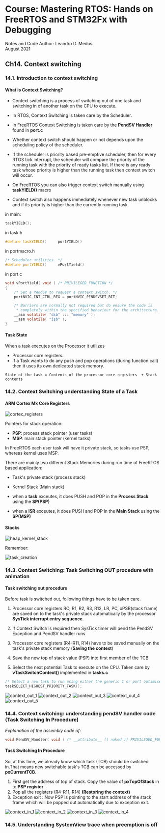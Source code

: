 # Course: Mastering RTOS: Hands on FreeRTOS and STM32Fx with Debugging

Notes and Code Author: Leandro D. Medus  
August 2021

## Ch14. Context switching

### 14.1. Introduction to context switching

#### What is Context Switching?

* Context switching is a process of switching out of one task and switching in of another task on the CPU to execute.
* In RTOS, Context Switching is taken care by the Scheduler.
* In FreeRTOS Context Switching is taken care by the **PendSV Handler** found in **port.c**
* Whether context switch should happen or not depends upon the scheduling policy of the scheduler.


* If the scheduler is priority based pre-emptive scheduler, then for every RTOS tick interrupt, the scheduler will compare the priority of the running task with the priority of ready tasks list. If there is any ready task whose priority is higher than the running task then context switch will occur.
* On FreeRTOS you can also trigger context switch manually using **taskYIELD()** macro
* Context switch also happens immediately whenever new task unblocks and if its priority is higher than the currently running task.

in main:
```c
taskYIELD();
```

in task.h
```cpp
#define taskYIELD()     portYIELD()
```

in portmacro.h
```cpp
/* Scheduler utilities. */
#define portYIELD()     vPortYield()
```

in port.c
```c
void vPortYield( void ) /* PRIVILEGED_FUNCTION */
{
	/* Set a PendSV to request a context switch. */
	portNVIC_INT_CTRL_REG = portNVIC_PENDSVSET_BIT;

	/* Barriers are normally not required but do ensure the code is
	 * completely within the specified behaviour for the architecture. */
	__asm volatile( "dsb" ::: "memory" );
	__asm volatile( "isb" );
}
```

#### Task State

When a task executes on the Processor it utilizes

* Processor core registers.
*  If a Task wants to do any push and pop operations (during function call) then it uses its own dedicated stack memory.


```
State of the task = Contents of the processor core registers  + Stack contents
```

### 14.2. Context Switching  understanding State of a Task

#### ARM Cortex Mx Core Registers

![cortex_registers](img/cortex_registers.png)

Pointers for stack operation:
* **PSP**: process stack pointer (user tasks)
* **MSP**: main stack pointer (kernel tasks)

In FreeRTOS each user task will have it private stack, so tasks use PSP, whereas kernel uses MSP.

There are mainly two different Stack Memories during run time of FreeRTOS based application:
* Task's private stack (process stack)
* Kernel Stack (Main stack)

* when a **task** exceutes, it does PUSH and POP in the **Process Stack** using the **SP(PSP)**
* when a **ISR** exceutes, it does PUSH and POP in the **Main Stack** using the **SP(MSP)**


#### Stacks

![heap_kernel_stack](img/heap_kernel_stack.png)


Remember:

![task_creation](img/task_creation.png)


### 14.3. Context Switching: Task Switching OUT procedure with animation

#### Task switching out procedure

Before task is switched out, following things have to be taken care.

1. Processor core registers RO, R1, R2, R3, R12, LR, PC, xPSR(stack frame) are saved on to the task's private stack automatically by the processor **SysTick interrupt entry sequence**.

2. If Context Switch is required then SysTick timer will pend the PendSV Exception and PendSV handler runs

3. Processor core registers (R4-R11, R14) have to be saved manually on the task's private stack memory (**Saving the context**)

4. Save the new top of stack value (PSP) into first member of the TCB

5. Select the next potential Task to execute on the CPU. Taken care by **vTaskSwitchContext()** implemented in **tasks.c**

```c
/* Select a new task to run using either the generic C or port optimised asm code. */ 
taskSELECT_HIGHEST_PRIORITY_TASK();   
```

![context_out_1](img/context_out_1.png)
![context_out_2](img/context_out_2.png)
![context_out_3](img/context_out_3.png)
![context_out_4](img/context_out_4.png)
![context_out_5](img/context_out_5.png)



### 14.4. Context switching: understanding pendSV handler code (Task Switching In Procedure)

*Explanation of the assembly code of:*
```c
void PendSV_Handler( void ) /* __attribute__ (( naked )) PRIVILEGED_FUNCTION */
```

#### Task Switching In Procedure

So, at this time, we already know which task (TCB) should be switched in.That means new switchable task's TCB can be accessed by **pxCurrentTCB**.

1. First get the address of top of stack. Copy the value of **pxTopOfStack** in to **PSP register**.
2. Pop all the registers (R4-R11, R14) **(Restoring the context)**
3. Exception exit : Now PSP is pointing to the start address of the stack frame which will be popped out automatically due to exception exit.

![context_in_1](img/context_in_1.png)
![context_in_2](img/context_in_2.png)
![context_in_3](img/context_in_3.png)
![context_in_4](img/context_in_4.png)


### 14.5. Understanding SystemView trace when preemption is off

